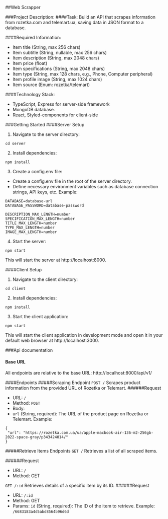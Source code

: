 ##Web Scrapper

###Project Description:
####Task:
Build an API that scrapes information from rozetka.com and telemart.ua, saving data in JSON format to a database.

####Required Information:

- Item title (String, max 256 chars)
- Item subtitle (String, nullable, max 256 chars)
- Item description (String, max 2048 chars)
- Item price (float)
- Item specifications (String, max 2048 chars)
- Item type (String, max 128 chars, e.g., Phone, Computer peripheral)
- Item profile image (String, max 1024 chars)
- Item source (Enum: rozetka/telemart)

####Technology Stack:

- TypeScript, Express for server-side framework
- MongoDB database.
- React, Styled-components for client-side

###Getting Started
####Server Setup

1. Navigate to the server directory:

```console
cd server
```

2. Install dependencies:

```console
npm install
```

3.  Create a config.env file:

- Create a config.env file in the root of the server directory.
- Define necessary environment variables such as database connection strings, API keys, etc. Example:

```
DATABASE=database-url
DATABASE_PASSWORD=database-password

DESCRIPTION_MAX_LENGTH=number
SPECIFICATION_MAX_LENGTH=number
TITLE_MAX_LENGTH=number
TYPE_MAX_LENGTH=number
IMAGE_MAX_LENGTH=number
```

4. Start the server:

```console
npm start
```

This will start the server at http://localhost:8000.

####Client Setup

1. Navigate to the client directory:

```console
cd client
```

2. Install dependencies:

```console
npm install
```

3. Start the client application:

```console
npm start
```

This will start the client application in development mode and open it in your default web browser at http://localhost:3000.

###Api documentation

#### Base URL

All endpoints are relative to the base URL: http://localhost:8000/api/v1/

####Endpoints
#####Scraping Endpoint
`POST /`
Scrapes product information from the provided URL of Rozetka or Telemart.
######Request

- URL: `/`
- Method: `POST`
- Body:
- `url` (String, required): The URL of the product page on Rozetka or Telemart.
  Example:

```
{
 "url": "https://rozetka.com.ua/ua/apple-macbook-air-136-m2-256gb-2022-space-gray/p343424014/"
}
```

#####Retrieve Items Endpoints
`GET /`
Retrieves a list of all scraped items.

######Request

- URL: `/`
- Method: GET

`GET /:id`
Retrieves details of a specific item by its ID.
######Request

- URL: `/:id`
- Method: GET
- Params: `id` (String, required): The ID of the item to retrieve.
  Example:
  `/6683183a4d5abd8564b96d6d `
